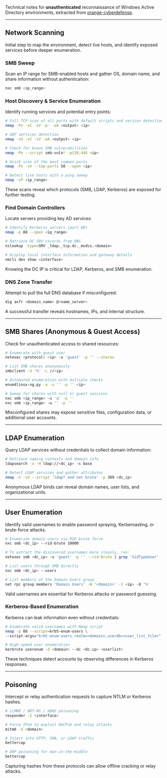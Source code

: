 Technical notes for **unauthenticated** reconnaissance of Windows Active Directory environments, extracted from [orange-cyberdefense](https://orange-cyberdefense.github.io/ocd-mindmaps/img/mindmap_ad_dark_classic_2025.03.excalidraw.svg).


---

## Network Scanning

Initial step to map the environment, detect live hosts, and identify exposed services before deeper enumeration.

### SMB Sweep

Scan an IP range for SMB-enabled hosts and gather OS, domain name, and share information without authentication:

```bash
nxc smb <ip_range>
```

### Host Discovery & Service Enumeration
Identify running services and potential entry points:

```bash
# Full TCP scan of all ports with default scripts and version detection
nmap -Pn -sC -sV -p- -oA <output> <ip>

# UDP services detection
nmap -sU -sC -sV -oA <output> <ip>

# Check for known SMB vulnerabilities
nmap -Pn --script smb-vuln* -p139,445 <ip>

# Quick scan of the most common ports
nmap -Pn -sV --top-ports 50 --open <ip>

# Detect live hosts with a ping sweep
nmap -sP <ip_range>
```

These scans reveal which protocols (SMB, LDAP, Kerberos) are exposed for further testing.

### Find Domain Controllers

Locate servers providing key AD services:
```bash
# Identify Kerberos servers (port 88)
nmap -p 88 --open <ip_range>

# Retrieve DC SRV records from DNS
nslookup -type=SRV _ldap._tcp.dc._msdcs.<domain>

# Display local interface information and gateway details
nmcli dev show <interface>
```

Knowing the DC IP is critical for LDAP, Kerberos, and SMB enumeration.

### DNS Zone Transfer

Attempt to pull the full DNS database if misconfigured:
```bash
dig axfr <domain_name> @<name_server>
```

A successful transfer reveals hostnames, IPs, and internal structure.



---

## SMB Shares (Anonymous & Guest Access)

Check for unauthenticated access to shared resources:
```bash
# Enumerate with guest user
netexec <protocol> <ip> -u 'guest' -p '' --shares

# List SMB shares anonymously
smbclient -U '%' -L //<ip>

# Automated enumeration with multiple checks
enum4linux-ng.py -a -u '' -p '' <ip>

# Sweep for shares with null or guest sessions
nxc smb <ip_range> -u 'a' -p ''
nxc smb <ip_range> -u '' -p ''
```

Misconfigured shares may expose sensitive files, configuration data, or additional user accounts.

---

## LDAP Enumeration

Query LDAP services without credentials to collect domain information:
```bash
# Retrieve naming contexts and domain info
ldapsearch -x -H ldap://<dc_ip> -s base

# Detect LDAP services and gather attributes
nmap -n -sV --script 'ldap* and not brute' -p 389 <dc_ip>
```

Anonymous LDAP binds can reveal domain names, user lists, and organizational units.

---

## User Enumeration

Identify valid usernames to enable password spraying, Kerberoasting, or brute-force attacks.
```bash
# Enumerate domain users via RID brute force
nxc smb <dc_ip> --rid-brute 10000

# To extract the discovered usernames more cleanly, run:
netexec smb <dc_ip> -u 'guest' -p '' --rid-brute | grep 'SidTypeUser' | sed -n "s/.*\\\\\([^ ]*\).*/\1/p" | sort -u

# List users through SMB directly
nxc smb <dc_ip> --users

# List members of the Domain Users group
net rpc group members 'Domain Users' -W '<domain>' -I <ip> -U '%'
```

Valid usernames are essential for Kerberos attacks or password guessing.

### Kerberos-Based Enumeration

Kerberos can leak information even without credentials:
```bash
# Enumerate valid usernames with Nmap script
nmap -p 88 --script=krb5-enum-users \
--script-args="krb5-enum-users.realm=<domain>,userdb=<user_list_file>" <dc_ip>

# High-speed user enumeration
kerbrute userenum -d <domain> --dc <dc-ip> <userlist>
```

These techniques detect accounts by observing differences in Kerberos responses.

---

## Poisoning

Intercept or relay authentication requests to capture NTLM or Kerberos hashes.
```bash
# LLMNR / NBT-NS / mDNS poisoning
responder -I <interface>

# Force IPv6 to exploit DHCPv6 and relay attacks
mitm6 -d <domain>

# Inject into HTTP, SMB, or LDAP traffic
bettercap

# ARP poisoning for man-in-the-middle
bettercap
```

Capturing hashes from these protocols can allow offline cracking or relay attacks.

